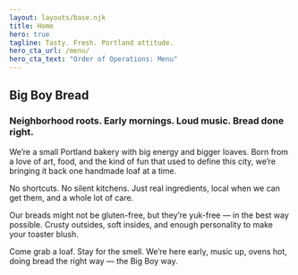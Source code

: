 ```yaml
---
layout: layouts/base.njk
title: Home
hero: true
tagline: Tasty. Fresh. Portland attitude.
hero_cta_url: /menu/
hero_cta_text: "Order of Operations: Menu"
---
```


## Big Boy Bread

### Neighborhood roots. Early mornings. Loud music. Bread done right.

We’re a small Portland bakery with big energy and bigger loaves.
Born from a love of art, food, and the kind of fun that used to define this city, we’re bringing it back one handmade loaf at a time.

No shortcuts. No silent kitchens. Just real ingredients, local when we can get them, and a whole lot of care.

Our breads might not be gluten-free, but they’re yuk-free — in the best way possible.
Crusty outsides, soft insides, and enough personality to make your toaster blush.

Come grab a loaf. Stay for the smell.
We’re here early, music up, ovens hot, doing bread the right way — the Big Boy way.
